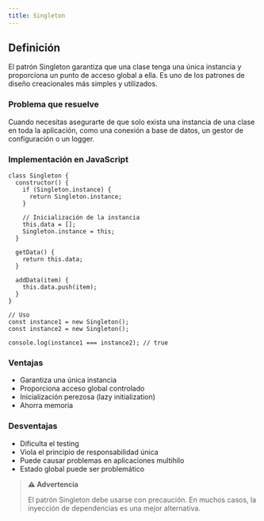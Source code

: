 ```yaml
---
title: Singleton
---
```


## Definición

El patrón Singleton garantiza que una clase tenga una única instancia y proporciona un punto de acceso global a ella. Es uno de los patrones de diseño creacionales más simples y utilizados.

### Problema que resuelve

Cuando necesitas asegurarte de que solo exista una instancia de una clase en toda la aplicación, como una conexión a base de datos, un gestor de configuración o un logger.

### Implementación en JavaScript

```
class Singleton {
  constructor() {
    if (Singleton.instance) {
      return Singleton.instance;
    }

    // Inicialización de la instancia
    this.data = [];
    Singleton.instance = this;
  }

  getData() {
    return this.data;
  }

  addData(item) {
    this.data.push(item);
  }
}

// Uso
const instance1 = new Singleton();
const instance2 = new Singleton();

console.log(instance1 === instance2); // true
```

### Ventajas

- Garantiza una única instancia
- Proporciona acceso global controlado
- Inicialización perezosa (lazy initialization)
- Ahorra memoria

### Desventajas

- Dificulta el testing
- Viola el principio de responsabilidad única
- Puede causar problemas en aplicaciones multihilo
- Estado global puede ser problemático

> **⚠️ Advertencia**
>
> El patrón Singleton debe usarse con precaución. En muchos casos, la inyección de dependencias es una mejor alternativa.
